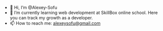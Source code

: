 - 👋 Hi, I’m @Alexey-Sofu
- 🌱 I’m currently learning web development at SkillBox online school. Here you can track my growth as a developer.
- 📫 How to reach me: alexeysofu@gmail.com